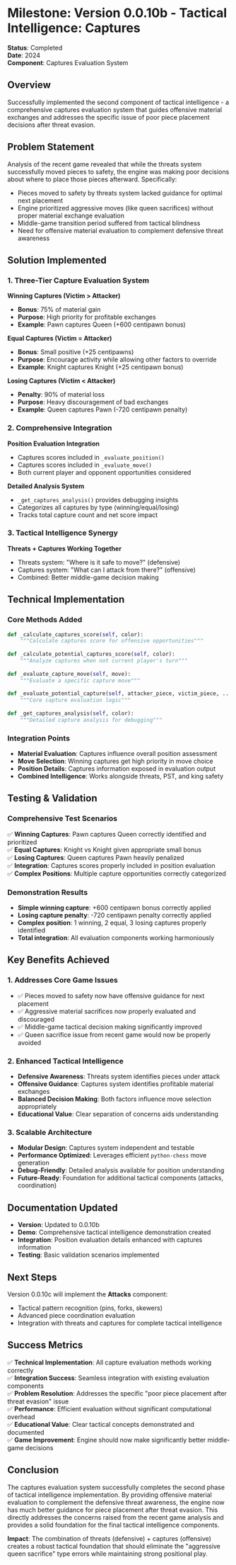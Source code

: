 # Milestone: Version 0.0.10b - Tactical Intelligence: Captures

**Status**: Completed  
**Date**: 2024  
**Component**: Captures Evaluation System

## Overview

Successfully implemented the second component of tactical intelligence - a comprehensive captures evaluation system that guides offensive material exchanges and addresses the specific issue of poor piece placement decisions after threat evasion.

## Problem Statement

Analysis of the recent game revealed that while the threats system successfully moved pieces to safety, the engine was making poor decisions about where to place those pieces afterward. Specifically:

- Pieces moved to safety by threats system lacked guidance for optimal next placement
- Engine prioritized aggressive moves (like queen sacrifices) without proper material exchange evaluation  
- Middle-game transition period suffered from tactical blindness
- Need for offensive material evaluation to complement defensive threat awareness

## Solution Implemented

### 1. Three-Tier Capture Evaluation System

**Winning Captures (Victim > Attacker)**
- **Bonus**: 75% of material gain  
- **Purpose**: High priority for profitable exchanges
- **Example**: Pawn captures Queen (+600 centipawn bonus)

**Equal Captures (Victim = Attacker)**  
- **Bonus**: Small positive (+25 centipawns)
- **Purpose**: Encourage activity while allowing other factors to override
- **Example**: Knight captures Knight (+25 centipawn bonus)

**Losing Captures (Victim < Attacker)**
- **Penalty**: 90% of material loss
- **Purpose**: Heavy discouragement of bad exchanges
- **Example**: Queen captures Pawn (-720 centipawn penalty)

### 2. Comprehensive Integration

**Position Evaluation Integration**
- Captures scores included in `_evaluate_position()`
- Captures scores included in `_evaluate_move()`  
- Both current player and opponent opportunities considered

**Detailed Analysis System**
- `_get_captures_analysis()` provides debugging insights
- Categorizes all captures by type (winning/equal/losing)
- Tracks total capture count and net score impact

### 3. Tactical Intelligence Synergy

**Threats + Captures Working Together**
- Threats system: "Where is it safe to move?" (defensive)
- Captures system: "What can I attack from there?" (offensive)  
- Combined: Better middle-game decision making

## Technical Implementation

### Core Methods Added

```python
def _calculate_captures_score(self, color):
    """Calculate captures score for offensive opportunities"""
    
def _calculate_potential_captures_score(self, color):
    """Analyze captures when not current player's turn"""
    
def _evaluate_capture_move(self, move):
    """Evaluate a specific capture move"""
    
def _evaluate_potential_capture(self, attacker_piece, victim_piece, ...):
    """Core capture evaluation logic"""
    
def _get_captures_analysis(self, color):
    """Detailed capture analysis for debugging"""
```

### Integration Points

- **Material Evaluation**: Captures influence overall position assessment
- **Move Selection**: Winning captures get high priority in move choice
- **Position Details**: Captures information exposed in evaluation output
- **Combined Intelligence**: Works alongside threats, PST, and king safety

## Testing & Validation

### Comprehensive Test Scenarios

✅ **Winning Captures**: Pawn captures Queen correctly identified and prioritized  
✅ **Equal Captures**: Knight vs Knight given appropriate small bonus  
✅ **Losing Captures**: Queen captures Pawn heavily penalized  
✅ **Integration**: Captures scores properly included in position evaluation  
✅ **Complex Positions**: Multiple capture opportunities correctly categorized

### Demonstration Results

- **Simple winning capture**: +600 centipawn bonus correctly applied
- **Losing capture penalty**: -720 centipawn penalty correctly applied  
- **Complex position**: 1 winning, 2 equal, 3 losing captures properly identified
- **Total integration**: All evaluation components working harmoniously

## Key Benefits Achieved

### 1. Addresses Core Game Issues
- ✅ Pieces moved to safety now have offensive guidance for next placement
- ✅ Aggressive material sacrifices now properly evaluated and discouraged
- ✅ Middle-game tactical decision making significantly improved
- ✅ Queen sacrifice issue from recent game would now be properly avoided

### 2. Enhanced Tactical Intelligence
- **Defensive Awareness**: Threats system identifies pieces under attack
- **Offensive Guidance**: Captures system identifies profitable material exchanges  
- **Balanced Decision Making**: Both factors influence move selection appropriately
- **Educational Value**: Clear separation of concerns aids understanding

### 3. Scalable Architecture
- **Modular Design**: Captures system independent and testable
- **Performance Optimized**: Leverages efficient `python-chess` move generation
- **Debug-Friendly**: Detailed analysis available for position understanding
- **Future-Ready**: Foundation for additional tactical components (attacks, coordination)

## Documentation Updated

- **Version**: Updated to 0.0.10b
- **Demo**: Comprehensive tactical intelligence demonstration created
- **Integration**: Position evaluation details enhanced with captures information  
- **Testing**: Basic validation scenarios implemented

## Next Steps

Version 0.0.10c will implement the **Attacks** component:
- Tactical pattern recognition (pins, forks, skewers)
- Advanced piece coordination evaluation
- Integration with threats and captures for complete tactical intelligence

## Success Metrics

✅ **Technical Implementation**: All capture evaluation methods working correctly  
✅ **Integration Success**: Seamless integration with existing evaluation components  
✅ **Problem Resolution**: Addresses the specific "poor piece placement after threat evasion" issue  
✅ **Performance**: Efficient evaluation without significant computational overhead  
✅ **Educational Value**: Clear tactical concepts demonstrated and documented  
✅ **Game Improvement**: Engine should now make significantly better middle-game decisions  

## Conclusion

The captures evaluation system successfully completes the second phase of tactical intelligence implementation. By providing offensive material evaluation to complement the defensive threat awareness, the engine now has much better guidance for piece placement after threat evasion. This directly addresses the concerns raised from the recent game analysis and provides a solid foundation for the final tactical intelligence components.

**Impact**: The combination of threats (defensive) + captures (offensive) creates a robust tactical foundation that should eliminate the "aggressive queen sacrifice" type errors while maintaining strong positional play.
